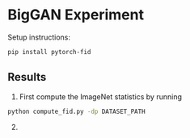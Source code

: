 # BigGAN Experiment

Setup instructions:

```bash
pip install pytorch-fid
```

## Results

1. First compute the ImageNet statistics by running

```bash
python compute_fid.py -dp DATASET_PATH
```

2. 